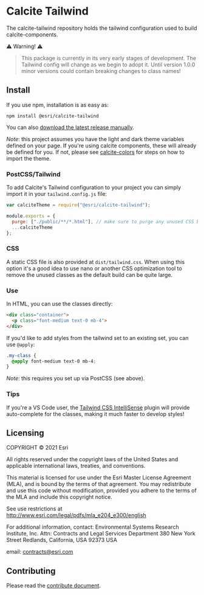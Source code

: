 # Calcite Tailwind

The calcite-tailwind repository holds the tailwind configuration used to build calcite-components.

:warning: Warning! :warning:

> This package is currently in its very early stages of development. The Tailwind config will change as we begin to adopt it. Until version 1.0.0 minor versions could contain breaking changes to class names!

## Install

If you use npm, installation is as easy as:

```
npm install @esri/calcite-tailwind
```

You can also [download the latest release manually](https://github.com/Esri/calcite-tailwind/releases).

_Note_: this project assumes you have the light and dark theme variables defined on your page. If you're using calcite components, these will already be defined for you. If not, please see [calcite-colors](https://github.com/Esri/calcite-colors/) for steps on how to import the theme.

### PostCSS/Tailwind

To add Calcite's Tailwind configuration to your project you can simply import it in your `tailwind.config.js` file:

```js
var calciteTheme = require("@esri/calcite-tailwind");

module.exports = {
  purge: ["./public/**/*.html"], // make sure to purge any unused CSS by passing in your HTML here
  ...calciteTheme
};
```

### CSS

A static CSS file is also provided at `dist/tailwind.css`. When using this option it's a good idea to use nano or another CSS optimization tool to remove the unused classes as the default build can be quite large.


### Use

In HTML, you can use the classes directly:

```html
<div class="container">
  <p class="font-medium text-0 mb-4">
</div>
```

If you'd like to add styles from the tailwind set to an existing set, you can use `@apply`:

```css
.my-class {
  @apply font-medium text-0 mb-4;
}
```

_Note_: this requires you set up via PostCSS (see above).

### Tips

If you're a VS Code user, the [Tailwind CSS IntelliSense](https://marketplace.visualstudio.com/items?itemName=bradlc.vscode-tailwindcss) plugin will provide auto-complete for the classes, making it much faster to develop styles!

## Licensing

COPYRIGHT © 2021 Esri

All rights reserved under the copyright laws of the United States
and applicable international laws, treaties, and conventions.

This material is licensed for use under the Esri Master License
Agreement (MLA), and is bound by the terms of that agreement.
You may redistribute and use this code without modification,
provided you adhere to the terms of the MLA and include this
copyright notice.

See use restrictions at http://www.esri.com/legal/pdfs/mla_e204_e300/english

For additional information, contact:
Environmental Systems Research Institute, Inc.
Attn: Contracts and Legal Services Department
380 New York Street
Redlands, California, USA 92373
USA

email: contracts@esri.com

## Contributing

Please read the [contribute document](CONTRIBUTING.md).
